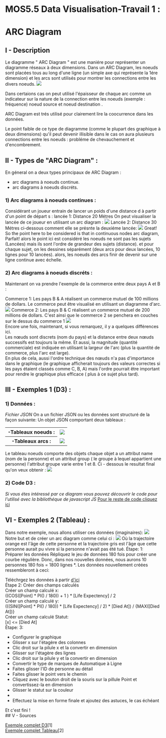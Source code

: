 # MOS5.5 Data Visualisation-Travail 1 :
  
 # ARC Diagram
  
  ## I - Description
  
 
   
  Le diagramme " ARC Diagram " est une maniére pour représenter un diagramme réseaux à deux dimensions. 
  Dans un ARC Diagram, les noeuds sont placées tous au long d'une ligne (un simple axe qui représente la 1ére dimension)
  et les arcs sont utilisés pour montrer les connections entre les divers noeuds.
    <img src="arc_diagram.png"/>
  
  Dans certaions cas on peut utilisé l'épaisseur  de chaque arc comme un indicateur sur la nature de la connection entre les noeuds       (exemple : fréquence) noeud source et noeud destination .
  
  ARC Diagram est trés utilisé pour clairement lire la coocurrence dans les données.
  
  Le point faible de ce type de diagramme (comme le plupart des graphique à deux dimensions) qu'il peut devenir illisible dans le cas on   aura plusieurs connections entre les noeuds : probléme de chevauchement et d'encombrement.
  ## II - Types de "ARC Diagram" :
   En géneral on a deux types principaux de ARC Diagram :
  - arc diagrams à noeuds continue. 
  - arc diagrams à noeuds discréts.
   ### 1) Arc diagrams à noeuds continues :
   Considérant un joueur entrain de lancer un poids d'une distance d à partir d'un point de départ s :
   lancée 1: Distance 20 Métres
   On peut visualiser la lancée de ce joueur en utilisant un arc diagram :
   <img src="throw1.png"/>
   Lancée 2: Distance 30 Métres
   ci-dessous comment elle se présnte la deuxiéme lancée:
   <img src="throw2.png"/>
   Great! So the point here to be considered is that in continuous nodes arc diagram, 
   Parfait! alors le point ici est considéré 
   les noeuds ne sont pas les sujets  (Lancées) mais ils sont l'ordre de grandeur des sujets (distance). et pour chaque sujet, on les dessines séparément (deux arcs pour deux lancées, 10 lignes pour 10 lancées). alors, les noeuds des arcs finir de devenir sur une ligne continue avec échelle.
   
   ### 2) Arc diagrams à noeuds discréts :
   Maintenant on va prendre l'exemple de la commerce entre deux pays A et B :
   
Commerce 1: Les pays B & A réalisent un commerce mutuel de 100 millions de dollars.
Le commerce peut être visualisé en utilisant un diagramme d'arc.
     <img src="commerce1.png"/>
Commerce 2: Les pays B & C réalisent un commerce mutuel de 200 millions de dollars.
C'est ainsi que le commerce 2 se penchera en couches sur le dessus du commerce 1
     <img src="commerce2.png"/></br>
     Encore une fois, maintenant, si vous remarquez, il y a quelques différences ici.</br> Les nœuds sont discrets (nom du pays) et la distance entre deux nœuds successifs est toujours la même. Et aussi, la magnitude (quantité commerciale) est indiquée en utilisant la largeur de l'arc (plus la quantité de commerce, plus l'arc est large). </br>En plus de cela, aussi l'ordre technique des nœuds n'a pas d'importance dans le graphique (le graphique afficherait toujours des valeurs correctes si les pays étaient classés comme C, B, A) mais l'ordre pourrait être important pour rendre le graphique plus efficace ( plus à ce sujet plus tard).</br>

  
  ## III - Exemples 1 (D3) :
  
  ### 1) Données :
  
  <i>Fichier JSON</i>
  On a un fichier JSON ou les données sont structuré de la façon suivante:
  Un objet JSON comportant deux tableaux :
 <table>
  <tr><th> -Tableaux noeuds :</th><td><img src="data1.png"/></td></tr>
 
  <tr><th> -Tableaux arcs : </td><td><img src="data2.png"/></td></tr>
 </table>
  Le tableau noeuds comporte des objets chaque objet a un attribut name (nom de la personne) et un attribut group ( le groupe à lequel appartient une personne) l'attribut groupe varie entre 1 et 8.
  Ci - dessous le resultat final qu'on veux obtenir :
   <img src="resultat.png"/>
 

   ### 2)  Code D3 : 
  <i>Si vous étes intéressé par ce diagram vous pouvez découvrir le code pour l'utilisé avec la bibliothéque de javascript JS</i>
  <a href='http://bl.ocks.org/sjengle/5431779'>Pour le reste de code cliquez ici  </a>
  
  ## VI - Exemples 2 (Tableau) :
  Dans notre exemple, nous allons utiliser ces données (imaginaires):
   <img src="tab.png"/>
   Notre but et de créer un arc diagram comme celui ci :
   <img src="but.png"/>
   Où la trajectoire orange est l'âge de cette personne et la trajectoire gris est l'âge que cette personne aurait pu vivre si la          personne n'avait pas été tué.
   Étape: 1: Préparer les données
Répliquez le jeu de données 180 fois pour créer une courbe régulière. Donc, dans nos nouvelles données, nous aurons 10 personnes 180 fois = 1800 lignes *. Les données nouvellement créées ressembleront à ceci:
   
  Téléchrgez les données à partir <a href="https://www.doingdata.org//s/arcdata-tall.csv"> d'ici</a> </br>
  Étape 2: Créer des champs calculés</br>
Créer un champ calculé x:</br>
((COS([Point] * PI() / 180)) + 1 ) * [Life Expectency] / 2 </br>
Créer un champ calculé y: </br>
(((SIN([Point] * PI() / 180)) * [Life Expectency] / 2) * [Died At]) / {MAX([Died At])} </br>
Créer un champ calculé Statut: </br>
[x] <= [Died At] </br>
Étape: 3: </br>
<ul>
<li>Configurer le graphique</li>
<li>Glisser x sur l'étagère des colonnes</li>
<li>Clic droit sur la pilule x et la convertir en dimension</li>
<li>Glisser sur l'étagère des lignes</li>
<li>Clic droit sur la pilule y et la convertir en dimension</li>
<li>Convertir le type de marques de Automatique à Ligne</li>
<li>Faites glisser l'ID de personne au détail</li>
<li>Faites glisser le point vers le chemin</li>
<li>Cliquez avec le bouton droit de la souris sur la pillule Point et convertissez-la en dimension</li>
<li>Glisser le statut sur la couleur</li>
<li><li>Effectuez la mise en forme finale et ajoutez des astuces, le cas échéant</li>
</ul>
Et c'est fini ! </br>
  ## V - Sources

  <a href='http://bl.ocks.org/sjengle/5431779'>Exemple complet D3</a>[1]</br>
  <a href="https://www.doingdata.org/blog/how-to-create-an-arc-diagram-in-tableau/s/arcdata-tall.csv">Exemple complet Tableau</a>[2]
